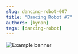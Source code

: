 ```yaml
---
slug: dancing-robot-007
title: "Dancing Robot #7"
authors: [kynan]
tags: [dancing-robot]
---
```


![Example banner](/img/stories/dancing-robot/007.PNG)
